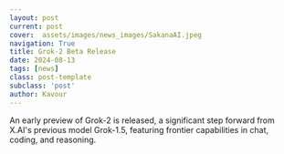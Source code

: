 ```yaml
---
layout: post
current: post
cover:  assets/images/news_images/SakanaAI.jpeg
navigation: True
title: Grok-2 Beta Release
date: 2024-08-13
tags: [news]
class: post-template
subclass: 'post'
author: Kavour
---
```


<p> An early preview of Grok-2 is released, a significant step forward from X.AI's previous model Grok-1.5, featuring frontier capabilities in chat, coding, and reasoning. </p>
